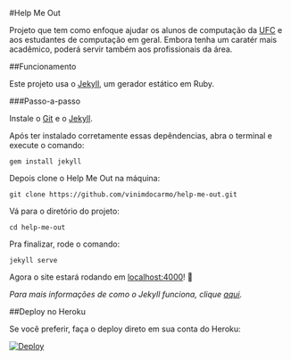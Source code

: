 #Help Me Out

Projeto que tem como enfoque ajudar os alunos de computação da [UFC](http://ufc.br) e aos estudantes de computação em geral. Embora tenha um caratér mais acadêmico, poderá servir também aos profissionais da área.

##Funcionamento

Este projeto usa o [Jekyll](http://jekyll.com), um gerador estático em Ruby.

###Passo-a-passo

Instale o [Git](http://git-scm.com/downloads) e o [Jekyll](http://jekyllrb.com/docs/installation/).

Após ter instalado corretamente essas depêndencias, abra o terminal e execute o comando:
```
gem install jekyll
```
Depois clone o Help Me Out na máquina:
```
git clone https://github.com/vinimdocarmo/help-me-out.git
```
Vá para o diretório do projeto:
```
cd help-me-out
```
Pra finalizar, rode o comando:
```
jekyll serve
```
Agora o site estará rodando em [localhost:4000](http://localhost:4000)! :tada: 

_Para mais informações de como o Jekyll funciona, clique [aqui](http://jekyllrb.com/docs/home/)._

##Deploy no Heroku

Se você preferir, faça o deploy direto em sua conta do Heroku:

[![Deploy](https://www.herokucdn.com/deploy/button.png)](https://heroku.com/deploy)
